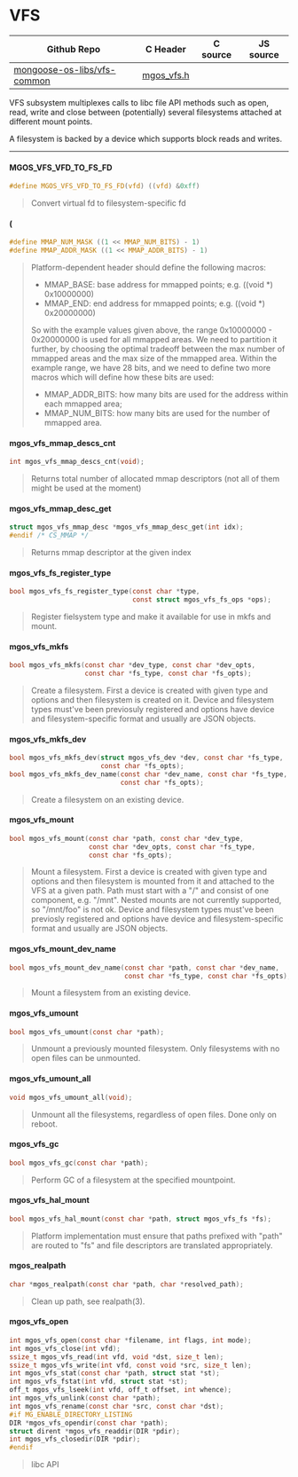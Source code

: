 # VFS
| Github Repo | C Header | C source  | JS source |
| ----------- | -------- | --------  | ----------------- |
| [mongoose-os-libs/vfs-common](https://github.com/mongoose-os-libs/vfs-common) | [mgos_vfs.h](https://github.com/mongoose-os-libs/vfs-common/tree/master/include/mgos_vfs.h) | &nbsp;  | &nbsp;         |

VFS subsystem multiplexes calls to libc file API methods such as open,
read, write and close between (potentially) several filesystems attached
at different mount points.

A filesystem is backed by a device which supports block reads and writes.


 ----- 
#### MGOS_VFS_VFD_TO_FS_FD

```c
#define MGOS_VFS_VFD_TO_FS_FD(vfd) ((vfd) &0xff)
```
>  Convert virtual fd to filesystem-specific fd 
#### (

```c
#define MMAP_NUM_MASK ((1 << MMAP_NUM_BITS) - 1)
#define MMAP_ADDR_MASK ((1 << MMAP_ADDR_BITS) - 1)
```
> 
> Platform-dependent header should define the following macros:
> 
> - MMAP_BASE: base address for mmapped points; e.g. ((void *) 0x10000000)
> - MMAP_END:  end address for mmapped points; e.g. ((void *) 0x20000000)
> 
> So with the example values given above, the range 0x10000000 - 0x20000000 is
> used for all mmapped areas. We need to partition it further, by choosing the
> optimal tradeoff between the max number of mmapped areas and the max size
> of the mmapped area. Within the example range, we have 28 bits, and we
> need to define two more macros which will define how these bits are used:
> 
> - MMAP_ADDR_BITS: how many bits are used for the address within each
>   mmapped area;
> - MMAP_NUM_BITS: how many bits are used for the number of mmapped area.
>  
#### mgos_vfs_mmap_descs_cnt

```c
int mgos_vfs_mmap_descs_cnt(void);
```
> 
> Returns total number of allocated mmap descriptors (not all of them might be
> used at the moment)
>  
#### mgos_vfs_mmap_desc_get

```c
struct mgos_vfs_mmap_desc *mgos_vfs_mmap_desc_get(int idx);
#endif /* CS_MMAP */
```
> 
> Returns mmap descriptor at the given index
>  
#### mgos_vfs_fs_register_type

```c
bool mgos_vfs_fs_register_type(const char *type,
                               const struct mgos_vfs_fs_ops *ops);
```
>  Register fielsystem type and make it available for use in mkfs and mount. 
#### mgos_vfs_mkfs

```c
bool mgos_vfs_mkfs(const char *dev_type, const char *dev_opts,
                   const char *fs_type, const char *fs_opts);
```
> 
> Create a filesystem.
> First a device is created with given type and options and then filesystem
> is created on it. Device and filesystem types must've been previosuly
> registered and options have device and filesystem-specific format
> and usually are JSON objects.
>  
#### mgos_vfs_mkfs_dev

```c
bool mgos_vfs_mkfs_dev(struct mgos_vfs_dev *dev, const char *fs_type,
                       const char *fs_opts);
bool mgos_vfs_mkfs_dev_name(const char *dev_name, const char *fs_type,
                            const char *fs_opts);
```
>  Create a filesystem on an existing device. 
#### mgos_vfs_mount

```c
bool mgos_vfs_mount(const char *path, const char *dev_type,
                    const char *dev_opts, const char *fs_type,
                    const char *fs_opts);
```
> 
> Mount a filesystem.
> First a device is created with given type and options and then filesystem
> is mounted from it and attached to the VFS at a given path.
> Path must start with a "/" and consist of one component, e.g. "/mnt".
> Nested mounts are not currently supported, so "/mnt/foo" is not ok.
> Device and filesystem types must've been previosly registered and options
> have device and filesystem-specific format and usually are JSON objects.
>  
#### mgos_vfs_mount_dev_name

```c
bool mgos_vfs_mount_dev_name(const char *path, const char *dev_name,
                             const char *fs_type, const char *fs_opts);
```
> 
> Mount a filesystem from an existing device.
>  
#### mgos_vfs_umount

```c
bool mgos_vfs_umount(const char *path);
```
> 
> Unmount a previously mounted filesystem.
> Only filesystems with no open files can be unmounted.
>  
#### mgos_vfs_umount_all

```c
void mgos_vfs_umount_all(void);
```
> 
> Unmount all the filesystems, regardless of open files.
> Done only on reboot.
>  
#### mgos_vfs_gc

```c
bool mgos_vfs_gc(const char *path);
```
> 
> Perform GC of a filesystem at the specified mountpoint.
>  
#### mgos_vfs_hal_mount

```c
bool mgos_vfs_hal_mount(const char *path, struct mgos_vfs_fs *fs);
```
> 
> Platform implementation must ensure that paths prefixed with "path" are
> routed to "fs" and file descriptors are translated appropriately.
>  
#### mgos_realpath

```c
char *mgos_realpath(const char *path, char *resolved_path);
```
> 
> Clean up path, see realpath(3).
>  
#### mgos_vfs_open

```c
int mgos_vfs_open(const char *filename, int flags, int mode);
int mgos_vfs_close(int vfd);
ssize_t mgos_vfs_read(int vfd, void *dst, size_t len);
ssize_t mgos_vfs_write(int vfd, const void *src, size_t len);
int mgos_vfs_stat(const char *path, struct stat *st);
int mgos_vfs_fstat(int vfd, struct stat *st);
off_t mgos_vfs_lseek(int vfd, off_t offset, int whence);
int mgos_vfs_unlink(const char *path);
int mgos_vfs_rename(const char *src, const char *dst);
#if MG_ENABLE_DIRECTORY_LISTING
DIR *mgos_vfs_opendir(const char *path);
struct dirent *mgos_vfs_readdir(DIR *pdir);
int mgos_vfs_closedir(DIR *pdir);
#endif
```
>  libc API 
